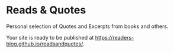 # Reads & Quotes
Personal selection of Quotes and Excerpts from books and others.

Your site is ready to be published at https://readers-blog.github.io/readsandquotes/.
